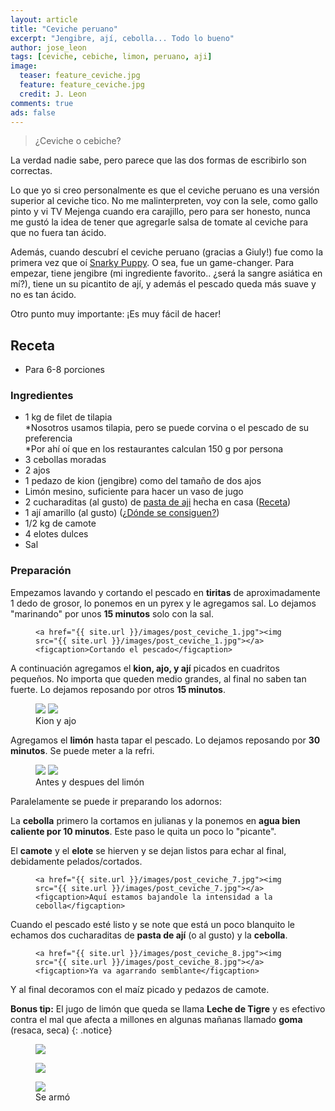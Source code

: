 ```yaml
---
layout: article
title: "Ceviche peruano"
excerpt: "Jengibre, ají, cebolla... Todo lo bueno"
author: jose_leon
tags: [ceviche, cebiche, limon, peruano, aji]
image:
  teaser: feature_ceviche.jpg
  feature: feature_ceviche.jpg
  credit: J. Leon
comments: true
ads: false
---
```

> ¿Ceviche o cebiche?

La verdad nadie sabe, pero parece que las dos formas de escribirlo son correctas. 

Lo que yo si creo personalmente es que el ceviche peruano es una versión superior al ceviche tico. No me malinterpreten, voy con la sele, como gallo pinto y vi TV Mejenga cuando era carajillo, pero para ser honesto, nunca me gustó la idea de tener que agregarle salsa de tomate al ceviche para que no fuera tan ácido.

Además, cuando descubrí el ceviche peruano (gracias a Giuly!) fue como la primera vez que oí <a href="https://www.youtube.com/watch?v=8pYHLfKqHL4" target="_blank">Snarky Puppy</a>. O sea, fue un game-changer. Para empezar, tiene jengibre (mi ingrediente favorito.. ¿será la sangre asiática en mí?), tiene un su picantito de ají, y además el pescado queda más suave y no es tan ácido.

Otro punto muy importante: ¡Es muy fácil de hacer!

## Receta

* Para 6-8 porciones


### Ingredientes

* 1 kg de filet de tilapia <br>
\*Nosotros usamos tilapia, pero se puede corvina o el pescado de su preferencia <br> 
\*Por ahí oí que en los restaurantes calculan 150 g por persona
* 3 cebollas moradas
* 2 ajos
* 1 pedazo de kion (jengibre) como del tamaño de dos ajos
* Limón mesino, suficiente para hacer un vaso de jugo
* 2 cucharaditas (al gusto) de [pasta de aji](/pasta-de-aji) hecha en casa ([Receta](/pasta-de-aji))
* 1 ají amarillo (al gusto) ([¿Dónde se consiguen?](/faq))
* 1/2 kg de camote
* 4 elotes dulces
* Sal

### Preparación


Empezamos lavando y cortando el pescado en **tiritas** de aproximadamente 1 dedo de grosor, lo ponemos en un pyrex y le agregamos sal. Lo dejamos "marinando" por unos **15 minutos** solo con la sal.

<figure>
    
    <a href="{{ site.url }}/images/post_ceviche_1.jpg"><img src="{{ site.url }}/images/post_ceviche_1.jpg"></a>
    <figcaption>Cortando el pescado</figcaption>
</figure>

A continuación agregamos el **kion, ajo, y ají** picados en cuadritos pequeños. No importa que queden medio grandes, al final no saben tan fuerte. Lo dejamos reposando por otros **15 minutos**.

<figure class="half">
    <a href="{{ site.url }}/images/post_ceviche_3.jpg"><img src="{{ site.url }}/images/post_ceviche_3.jpg"></a>
    <a href="{{ site.url }}/images/post_ceviche_4.jpg"><img src="{{ site.url }}/images/post_ceviche_4.jpg"></a>
    <figcaption>Kion y ajo</figcaption>
</figure>

Agregamos el **limón** hasta tapar el pescado. Lo dejamos reposando por **30 minutos**. Se puede meter a la refri.

<figure class="half">
    <a href="{{ site.url }}/images/post_ceviche_5.jpg"><img src="{{ site.url }}/images/post_ceviche_5.jpg"></a>
    <a href="{{ site.url }}/images/post_ceviche_6.jpg"><img src="{{ site.url }}/images/post_ceviche_6.jpg"></a>
    <figcaption>Antes y despues del limón</figcaption>
</figure>

Paralelamente se puede ir preparando los adornos:

La **cebolla** primero la cortamos en julianas y la ponemos en **agua bien caliente por 10 minutos**. Este paso le quita un poco lo "picante".

El **camote** y el **elote** se hierven y se dejan listos para echar al final, debidamente pelados/cortados.

<figure>
    
    <a href="{{ site.url }}/images/post_ceviche_7.jpg"><img src="{{ site.url }}/images/post_ceviche_7.jpg"></a>
    <figcaption>Aquí estamos bajandole la intensidad a la cebolla</figcaption>
</figure>

Cuando el pescado esté listo y se note que está un poco blanquito le echamos dos cucharaditas de **pasta de ají** (o al gusto) y la **cebolla**. 

<figure>
    
    <a href="{{ site.url }}/images/post_ceviche_8.jpg"><img src="{{ site.url }}/images/post_ceviche_8.jpg"></a>
    <figcaption>Ya va agarrando semblante</figcaption>
</figure>

Y al final decoramos con el maíz picado y pedazos de camote.

**Bonus tip:** El jugo de limón que queda se llama **Leche de Tigre** y es efectivo contra el mal que afecta a millones en algunas mañanas llamado **goma** (resaca, seca)
{: .notice}

<figure>
    <a href="{{ site.url }}/images/post_ceviche_12.jpg"><img src="{{ site.url }}/images/post_ceviche_12.jpg"></a>    
</figure>

<figure>
    <a href="{{ site.url }}/images/post_ceviche_9.jpg"><img src="{{ site.url }}/images/post_ceviche_9.jpg"></a>   
</figure>

<figure>
    <a href="{{ site.url }}/images/post_ceviche_10.jpg"><img src="{{ site.url }}/images/post_ceviche_10.jpg"></a>
    <figcaption>Se armó</figcaption>
</figure>






